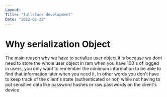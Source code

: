 ```yaml
---
Layout:
Title: "fullstack development"
Date: "2022-02-22"
---
```



# Why serialization Object

The main reason why we have to serialize user object it is because we dont need to store the whole user object in ram when you have 100's of logged in users, you only want to remember the minimum information to be able to find that information later when you need it. In other words you don't have to keep track of the client's state (authenticated or not) while not having to put sensitive data like password hashes or raw passwords on the client's device
